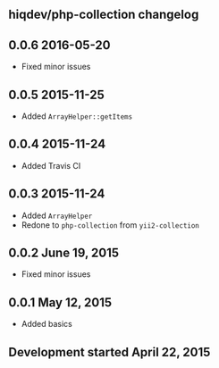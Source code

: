hiqdev/php-collection changelog
-------------------------------

## 0.0.6 2016-05-20

- Fixed minor issues

## 0.0.5 2015-11-25

- Added `ArrayHelper::getItems`

## 0.0.4 2015-11-24

- Added Travis CI

## 0.0.3 2015-11-24

- Added `ArrayHelper`
- Redone to `php-collection` from `yii2-collection`

## 0.0.2 June 19, 2015

- Fixed minor issues

## 0.0.1 May 12, 2015

- Added basics

## Development started April 22, 2015

